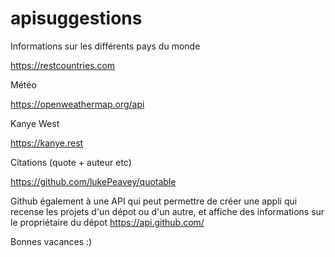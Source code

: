 # apisuggestions

Informations sur les différents pays du monde

https://restcountries.com

Météo

https://openweathermap.org/api

Kanye West

https://kanye.rest

Citations (quote + auteur etc)

https://github.com/lukePeavey/quotable


Github également à une API qui peut permettre de créer une appli qui recense les projets d'un dépot ou d'un autre, et affiche des informations sur le propriétaire du dépot
https://api.github.com/

Bonnes vacances :)
